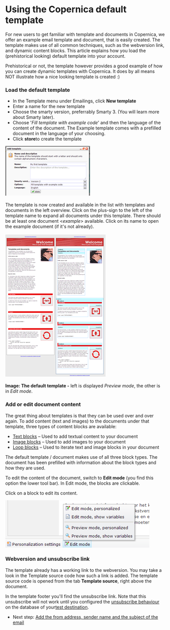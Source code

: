 # Using the Copernica default template

For new users to get familiar with template and documents in Copernica,
we offer an example email template and document, that is easily created.
The template makes use of all common techniques, such as the webversion
link, and dynamic content blocks. This article explains how you load the
(prehistorical looking) default template into your account.

Prehistorical or not, the template however provides a good example of
how you can create dynamic templates with Copernica. It does by all
means NOT illustrate how a nice looking template is created :)

### Load the default template

-   In the Template menu under Emailings, click **New template**
-   Enter a name for the new template
-   Choose the smarty version, preferrably Smarty 3. (You will learn
    more about Smarty later).
-   Choose '*Fill template with example code*' and then the language of
    the content of the document. The Example template comes with a
    prefilled document in the language of your choosing.
-   Click **store**to create the template

![](../images/New_template_dialog.png "New_template_dialog.png")\
\
The template is now created and available in the list with templates and
documents in the left overview. Click on the plus-sign to the left of
the template name to expand all documents under this template. There
should be at least one document \<*example*\> available. Click on its
name to open the example document (if it's not already).\
\
![](../images/copernica_default_template.png "copernica_default_template.png")\
\
**Image: The default template -** left is displayed *Preview mode*, the
other is in *Edit mode*. 

### **Add or edit document content**

The great thing about templates is that they can be used over and over
again. To add content (text and images) to the documents under that
template, three types of content blocks are available:

-   [Text
    blocks](./the-text-function-for-adding-textual-content-to-your-document.md)
    – Used to add textual content to your document
-   [Image
    blocks](./the-image-function-for-adding-images-to-your-document.md)
    – Used to add images to your document
-   [Loop
    blocks](./the-loop-function-to-iterate-content-in-your-email.md)
    – Used to iterate text and image blocks in your document

The default template / document makes use of all three block types. The
document has been prefilled with information about the block types and
how they are used. 

To edit the content of the document, switch to **Edit mode** (you find
this option the lower tool bar). In Edit mode, the blocks are clickable.

Click on a block to edit its content.

![](../images/switch_edit_mode_preview_mode.png)

### Webversion and unsubscribe link

The template already has a working link to the webversion. You may take
a look in the Template source code how such a link is added. The
template source code is opened from the tab **Template source**, right
above the document.

In the template footer you'll find the unsubscribe link. Note that this
unsubscribe will not work until you configured the [unsubscribe
behaviour](./setting-unsubscribe-behaviour-for-your-database-or-collection.md)
on the database of your[test
destination](./help-documentation.md).

-   Next step: [Add the from address, sender name and the subject of the
    email](./editing-the-sender-and-subject-of-the-email-document.md)


